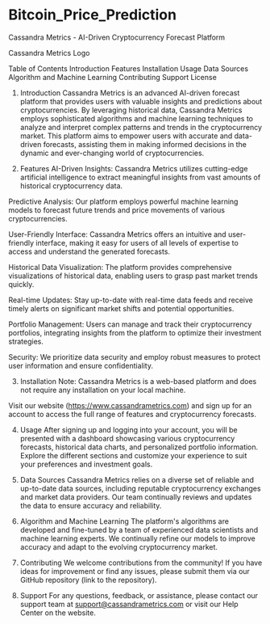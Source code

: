 # Bitcoin_Price_Prediction
Cassandra Metrics - AI-Driven Cryptocurrency Forecast Platform

Cassandra Metrics Logo

Table of Contents
Introduction
Features
Installation
Usage
Data Sources
Algorithm and Machine Learning
Contributing
Support
License
1. Introduction
Cassandra Metrics is an advanced AI-driven forecast platform that provides users with valuable insights and predictions about cryptocurrencies. By leveraging historical data, Cassandra Metrics employs sophisticated algorithms and machine learning techniques to analyze and interpret complex patterns and trends in the cryptocurrency market. This platform aims to empower users with accurate and data-driven forecasts, assisting them in making informed decisions in the dynamic and ever-changing world of cryptocurrencies.

2. Features
AI-Driven Insights: Cassandra Metrics utilizes cutting-edge artificial intelligence to extract meaningful insights from vast amounts of historical cryptocurrency data.

Predictive Analysis: Our platform employs powerful machine learning models to forecast future trends and price movements of various cryptocurrencies.

User-Friendly Interface: Cassandra Metrics offers an intuitive and user-friendly interface, making it easy for users of all levels of expertise to access and understand the generated forecasts.

Historical Data Visualization: The platform provides comprehensive visualizations of historical data, enabling users to grasp past market trends quickly.

Real-time Updates: Stay up-to-date with real-time data feeds and receive timely alerts on significant market shifts and potential opportunities.

Portfolio Management: Users can manage and track their cryptocurrency portfolios, integrating insights from the platform to optimize their investment strategies.

Security: We prioritize data security and employ robust measures to protect user information and ensure confidentiality.

3. Installation
Note: Cassandra Metrics is a web-based platform and does not require any installation on your local machine.

Visit our website (https://www.cassandrametrics.com) and sign up for an account to access the full range of features and cryptocurrency forecasts.

4. Usage
After signing up and logging into your account, you will be presented with a dashboard showcasing various cryptocurrency forecasts, historical data charts, and personalized portfolio information. Explore the different sections and customize your experience to suit your preferences and investment goals.

5. Data Sources
Cassandra Metrics relies on a diverse set of reliable and up-to-date data sources, including reputable cryptocurrency exchanges and market data providers. Our team continually reviews and updates the data to ensure accuracy and reliability.

6. Algorithm and Machine Learning
The platform's algorithms are developed and fine-tuned by a team of experienced data scientists and machine learning experts. We continually refine our models to improve accuracy and adapt to the evolving cryptocurrency market.

7. Contributing
We welcome contributions from the community! If you have ideas for improvement or find any issues, please submit them via our GitHub repository (link to the repository).

8. Support
For any questions, feedback, or assistance, please contact our support team at support@cassandrametrics.com or visit our Help Center on the website.
